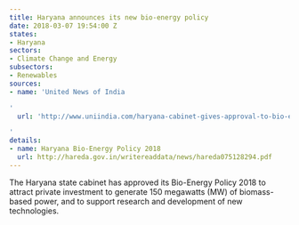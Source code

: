 ```yaml
---
title: Haryana announces its new bio-energy policy
date: 2018-03-07 19:54:00 Z
states:
- Haryana
sectors:
- Climate Change and Energy
subsectors:
- Renewables
sources:
- name: 'United News of India

'
  url: 'http://www.uniindia.com/haryana-cabinet-gives-approval-to-bio-energy-policy/states/news/1152665.html

'
details:
- name: Haryana Bio-Energy Policy 2018
  url: http://hareda.gov.in/writereaddata/news/hareda075128294.pdf
---
```


The Haryana state cabinet has approved its Bio-Energy Policy 2018 to attract private investment to generate 150 megawatts (MW) of biomass-based power, and to support research and development of new technologies. 
